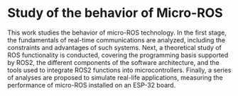 # Study of the behavior of Micro-ROS

This work studies the behavior of micro-ROS technology. In the first stage, the fundamentals of real-time communications are analyzed, including the constraints and advantages of such systems. Next, a theoretical study of ROS functionality is conducted, covering the programming basis supported by ROS2, the different components of the software architecture, and the tools used to integrate ROS2 functions into microcontrollers. Finally, a series of analyses are proposed to simulate real-life applications, measuring the performance of micro-ROS installed on an ESP-32 board.
